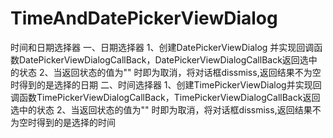# TimeAndDatePickerViewDialog
时间和日期选择器
一、日期选择器
  1、创建DatePickerViewDialog 并实现回调函数DatePickerViewDialogCallBack，DatePickerViewDialogCallBack返回选中的状态
  2、当返回状态的值为"" 时即为取消，将对话框dissmiss,返回结果不为空时得到的是选择的日期
二、时间选择器
  1、创建TimePickerViewDialog并实现回调函数TimePickerViewDialogCallBack，TimePickerViewDialogCallBack返回选中的状态
  2、当返回状态的值为"" 时即为取消，将对话框dissmiss,返回结果不为空时得到的是选择的时间
  
